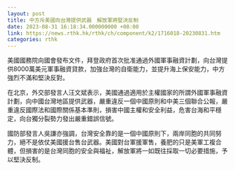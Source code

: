 ```yaml
---
layout: post
title: 中方斥美國向台灣提供武器　解放軍將堅決反制
date: 2023-08-31 16:18:34.000000000 +08:00
link: https://news.rthk.hk/rthk/ch/component/k2/1716018-20230831.htm
categories: rthk
---
```


美國國務院向國會發布文件，拜登政府首次批准通過外國軍事融資計劃，向台灣提供8000萬美元軍事融資貸款，加強台灣的自衛能力，並提升海上保安能力，中方強烈不滿和堅決反對。

在北京，外交部發言人汪文斌表示，美國通過適用於主權國家的所謂外國軍事融資計劃，向中國台灣地區提供武器，嚴重違反一個中國原則和中美三個聯合公報，嚴重違反國際法和國際關係基本準則，損害中國主權和安全利益，危害台海和平穩定，向台獨分裂勢力發出嚴重錯誤信號。

國防部發言人吳謙亦強調，台灣安全靠的是一個中國原則下，兩岸同胞的共同努力，絕不是依仗美國援台售台武器。美國對台軍援軍售，養肥的只是美軍工複合體，但損害的是台灣同胞的安全與福祉，解放軍將一如既往採取一切必要措施，予以堅決反制。
